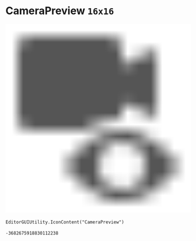 # CameraPreview `16x16`
<img src="/img/CameraPreview.png" width=512 height=512>

``` CSharp
EditorGUIUtility.IconContent("CameraPreview")
```
```
-3682675918830112238
```
